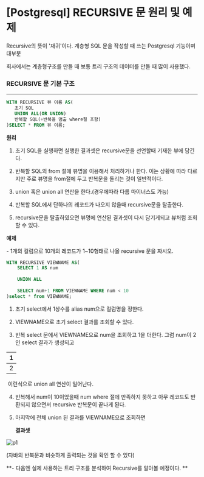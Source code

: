 # [Postgresql]  RECURSIVE 문 원리 및 예제



Recursive의 뜻이 '재귀'이다.  계층형 SQL 문을 작성할 때 쓰는 Postgresql 기능이며 대부분

회사에서는 계층형구조를 만들 때  보통 트리 구조의 데이터를 만들 때 많이 사용했다.



### RECURSIVE 문 기본 구조

<hr>

 ```sql
WITH RECURSIVE 뷰 이름 AS(
    초기 SQL
    UNION ALL(OR UNION)
    반복할 SQL(+반복을 멈출 where절 포함)
)SELECT * FROM 뷰 이름;
 ```

**원리**

1. 초기 SQL을 실행하면 실행한 결과셋은 recursive문을 선언할때 기재한 뷰에 담긴다.

2. 반복할 SQL의 from 절에 뷰명을 이용해서 처리하거나 한다. 이는 상황에 따라 다르지만 주로 뷰명을 from절에 두고 반복문을 돌리는 것이 일반적이다.

3. union 혹은 union all 연산을 한다.(경우에따라 다름 마이너스도 가능)

4. 반복할 SQL에서 단하나의 레코드가 나오지 않을때 recursive문을 탈출한다.

5. recursive문을 탈출하였으면 뷰명에 연산된 결과셋이 다시 담기게되고 뷰처럼 조회할 수 있다.





**예제**

\- 1개의 컬럼으로 10개의 레코드가 1~10형태로 나올 recursive 문을 짜시오.

```sql
WITH RECURSIVE VIEWNAME AS(
    SELECT 1 AS num
 
    UNION ALL 
 
    SELECT num+1 FROM VIEWNAME WHERE num < 10
)select * from VIEWNAME;
```

1. 초기 select에서 1상수를 alias num으로 컬럼명을 정한다.

2. VIEWNAME으로 초기 select 결과를 조회할 수 있다.

3. 반복 select 문에서 VIEWNAME으로 num을 조회하고 1을 더한다. 그럼 num이 2인 select 결과가 생성되고

| 1    |
| ---- |
| 2    |

​    이런식으로 union all 연산이 일어난다.

4. 반복해서 num이 10이었을때 num where 절에 만족하지 못하고 아무 레코드도 반환되지 않으면서 recursive 반복문이 끝나게 된다.

5. 마지막에 전체 union 된 결과를 VIEWNAME으로 조회하면 

   

   **결과셋**

![p1](./img/p1.jpg)

 (자바의 반복문과 비슷하게 출력되는 것을 확인 할 수 있다)



  **- 다음엔 실제 사용하는 트리 구조를 분석하여 Recursive를 알아볼 예정이다. **



